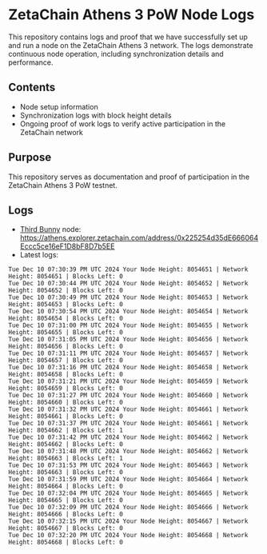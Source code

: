 # ZetaChain Athens 3 PoW Node Logs
This repository contains logs and proof that we have successfully set up and run a node on the ZetaChain Athens 3 network. The logs demonstrate continuous node operation, including synchronization details and performance.

## Contents
- Node setup information
- Synchronization logs with block height details
- Ongoing proof of work logs to verify active participation in the ZetaChain network

## Purpose
This repository serves as documentation and proof of participation in the ZetaChain Athens 3 PoW testnet.

## Logs

- [Third Bunny](https://thirdbunny.xyz/) node: https://athens.explorer.zetachain.com/address/0x225254d35dE666064Eccc5ce16eF1D8bF8D7b5EE
- Latest logs:
```
Tue Dec 10 07:30:39 PM UTC 2024 Your Node Height: 8054651 | Network Height: 8054651 | Blocks Left: 0
Tue Dec 10 07:30:44 PM UTC 2024 Your Node Height: 8054652 | Network Height: 8054652 | Blocks Left: 0
Tue Dec 10 07:30:49 PM UTC 2024 Your Node Height: 8054653 | Network Height: 8054653 | Blocks Left: 0
Tue Dec 10 07:30:54 PM UTC 2024 Your Node Height: 8054654 | Network Height: 8054654 | Blocks Left: 0
Tue Dec 10 07:31:00 PM UTC 2024 Your Node Height: 8054655 | Network Height: 8054655 | Blocks Left: 0
Tue Dec 10 07:31:05 PM UTC 2024 Your Node Height: 8054656 | Network Height: 8054656 | Blocks Left: 0
Tue Dec 10 07:31:11 PM UTC 2024 Your Node Height: 8054657 | Network Height: 8054657 | Blocks Left: 0
Tue Dec 10 07:31:16 PM UTC 2024 Your Node Height: 8054658 | Network Height: 8054658 | Blocks Left: 0
Tue Dec 10 07:31:21 PM UTC 2024 Your Node Height: 8054659 | Network Height: 8054659 | Blocks Left: 0
Tue Dec 10 07:31:27 PM UTC 2024 Your Node Height: 8054660 | Network Height: 8054660 | Blocks Left: 0
Tue Dec 10 07:31:32 PM UTC 2024 Your Node Height: 8054661 | Network Height: 8054661 | Blocks Left: 0
Tue Dec 10 07:31:37 PM UTC 2024 Your Node Height: 8054661 | Network Height: 8054662 | Blocks Left: 1
Tue Dec 10 07:31:42 PM UTC 2024 Your Node Height: 8054662 | Network Height: 8054662 | Blocks Left: 0
Tue Dec 10 07:31:48 PM UTC 2024 Your Node Height: 8054662 | Network Height: 8054663 | Blocks Left: 1
Tue Dec 10 07:31:53 PM UTC 2024 Your Node Height: 8054663 | Network Height: 8054663 | Blocks Left: 0
Tue Dec 10 07:31:59 PM UTC 2024 Your Node Height: 8054664 | Network Height: 8054664 | Blocks Left: 0
Tue Dec 10 07:32:04 PM UTC 2024 Your Node Height: 8054665 | Network Height: 8054665 | Blocks Left: 0
Tue Dec 10 07:32:09 PM UTC 2024 Your Node Height: 8054666 | Network Height: 8054666 | Blocks Left: 0
Tue Dec 10 07:32:15 PM UTC 2024 Your Node Height: 8054667 | Network Height: 8054667 | Blocks Left: 0
Tue Dec 10 07:32:20 PM UTC 2024 Your Node Height: 8054668 | Network Height: 8054668 | Blocks Left: 0
```
